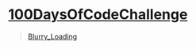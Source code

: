# <a href="https://bugemarvin.github.io/100DaysOfCodeChallenge/">100DaysOfCodeChallenge</a>

> <a href="https://github.com/bugemarvin/100DaysOfCodeChallenge/blob/master/Blurry_Loading/index.html">Blurry_Loading</a>
